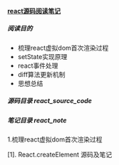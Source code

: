 #### [react源码阅读笔记](https://github.com/RongMine/webpack-with-react/tree/react-source-code "地址")
##### 阅读目的
- 梳理react虚拟dom首次渲染过程
- setState实现原理
- react事件处理
- diff算法更新机制
- 思想总结

##### 源码目录 react_source_code
##### 笔记目录 react_note

1.梳理react虚拟dom首次渲染过程

  [1]. React.createElement 源码及笔记
